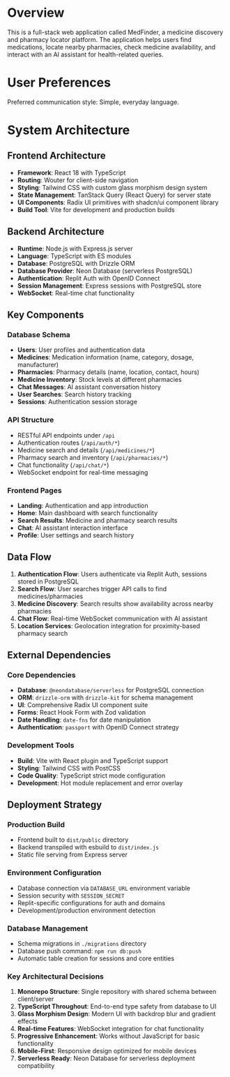 # Overview

This is a full-stack web application called MedFinder, a medicine discovery and pharmacy locator platform. The application helps users find medications, locate nearby pharmacies, check medicine availability, and interact with an AI assistant for health-related queries.

# User Preferences

Preferred communication style: Simple, everyday language.

# System Architecture

## Frontend Architecture
- **Framework**: React 18 with TypeScript
- **Routing**: Wouter for client-side navigation
- **Styling**: Tailwind CSS with custom glass morphism design system
- **State Management**: TanStack Query (React Query) for server state
- **UI Components**: Radix UI primitives with shadcn/ui component library
- **Build Tool**: Vite for development and production builds

## Backend Architecture
- **Runtime**: Node.js with Express.js server
- **Language**: TypeScript with ES modules
- **Database**: PostgreSQL with Drizzle ORM
- **Database Provider**: Neon Database (serverless PostgreSQL)
- **Authentication**: Replit Auth with OpenID Connect
- **Session Management**: Express sessions with PostgreSQL store
- **WebSocket**: Real-time chat functionality

## Key Components

### Database Schema
- **Users**: User profiles and authentication data
- **Medicines**: Medication information (name, category, dosage, manufacturer)
- **Pharmacies**: Pharmacy details (name, location, contact, hours)
- **Medicine Inventory**: Stock levels at different pharmacies
- **Chat Messages**: AI assistant conversation history
- **User Searches**: Search history tracking
- **Sessions**: Authentication session storage

### API Structure
- RESTful API endpoints under `/api`
- Authentication routes (`/api/auth/*`)
- Medicine search and details (`/api/medicines/*`)
- Pharmacy search and inventory (`/api/pharmacies/*`)
- Chat functionality (`/api/chat/*`)
- WebSocket endpoint for real-time messaging

### Frontend Pages
- **Landing**: Authentication and app introduction
- **Home**: Main dashboard with search functionality
- **Search Results**: Medicine and pharmacy search results
- **Chat**: AI assistant interaction interface
- **Profile**: User settings and search history

## Data Flow

1. **Authentication Flow**: Users authenticate via Replit Auth, sessions stored in PostgreSQL
2. **Search Flow**: User searches trigger API calls to find medicines/pharmacies
3. **Medicine Discovery**: Search results show availability across nearby pharmacies
4. **Chat Flow**: Real-time WebSocket communication with AI assistant
5. **Location Services**: Geolocation integration for proximity-based pharmacy search

## External Dependencies

### Core Dependencies
- **Database**: `@neondatabase/serverless` for PostgreSQL connection
- **ORM**: `drizzle-orm` with `drizzle-kit` for schema management
- **UI**: Comprehensive Radix UI component suite
- **Forms**: React Hook Form with Zod validation
- **Date Handling**: `date-fns` for date manipulation
- **Authentication**: `passport` with OpenID Connect strategy

### Development Tools
- **Build**: Vite with React plugin and TypeScript support
- **Styling**: Tailwind CSS with PostCSS
- **Code Quality**: TypeScript strict mode configuration
- **Development**: Hot module replacement and error overlay

## Deployment Strategy

### Production Build
- Frontend built to `dist/public` directory
- Backend transpiled with esbuild to `dist/index.js`
- Static file serving from Express server

### Environment Configuration
- Database connection via `DATABASE_URL` environment variable
- Session security with `SESSION_SECRET`
- Replit-specific configurations for auth and domains
- Development/production environment detection

### Database Management
- Schema migrations in `./migrations` directory
- Database push command: `npm run db:push`
- Automatic table creation for sessions and core entities

### Key Architectural Decisions

1. **Monorepo Structure**: Single repository with shared schema between client/server
2. **TypeScript Throughout**: End-to-end type safety from database to UI
3. **Glass Morphism Design**: Modern UI with backdrop blur and gradient effects
4. **Real-time Features**: WebSocket integration for chat functionality
5. **Progressive Enhancement**: Works without JavaScript for basic functionality
6. **Mobile-First**: Responsive design optimized for mobile devices
7. **Serverless Ready**: Neon Database for serverless deployment compatibility